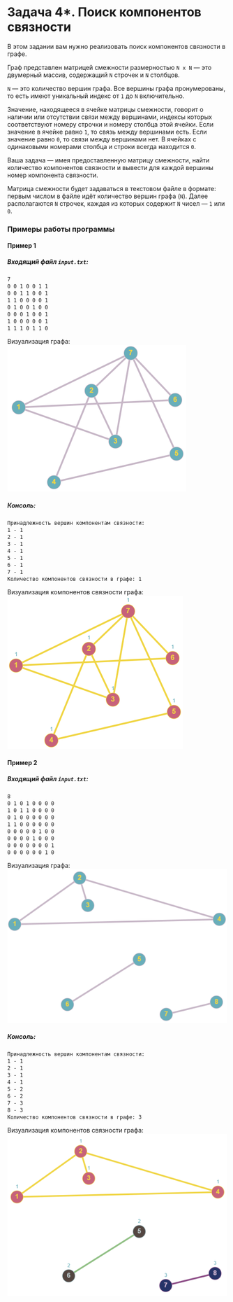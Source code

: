 # Задача 4*. Поиск компонентов связности
В этом задании вам нужно реализовать поиск компонентов связности в графе.

Граф представлен матрицей смежности размерностью `N x N` — это двумерный массив, содержащий `N` строчек и `N` столбцов.

`N` — это количество вершин графа. Все вершины графа пронумерованы, то есть имеют уникальный индекс от `1` до `N` включительно.

Значение, находящееся в ячейке матрицы смежности, говорит о наличии или отсутствии связи между вершинами, индексы которых соответствуют номеру строчки и номеру столбца этой ячейки. Если значение в ячейке равно `1`, то связь между вершинами есть. Если значение равно `0`, то связи между вершинами нет. В ячейках с одинаковыми номерами столбца и строки всегда находится `0`.

Ваша задача — имея предоставленную матрицу смежности, найти количество компонентов связности и вывести для каждой вершины номер компонента связности.

Матрица смежности будет задаваться в текстовом файле в формате: первым числом в файле идёт количество вершин графа (`N`). Далее располагаются `N` строчек, каждая из которых содержит `N` чисел — `1` или `0`.

### Примеры работы программы
#### Пример 1
##### Входящий файл `input.txt`:
```
7
0 0 1 0 0 1 1
0 0 1 1 0 0 1
1 1 0 0 0 0 1
0 1 0 0 1 0 0 
0 0 0 1 0 0 1 
1 0 0 0 0 0 1 
1 1 1 0 1 1 0
```

Визуализация графа: ![Граф 1](graph1_empty.png)
##### Консоль:
```
Принадлежность вершин компонентам связности:
1 - 1
2 - 1
3 - 1
4 - 1
5 - 1
6 - 1
7 - 1
Количество компонентов связности в графе: 1
```

Визуализация компонентов связности графа: ![Граф 1 компоненты связности](graph1_components.png)
#### Пример 2
##### Входящий файл `input.txt`:
```
8
0 1 0 1 0 0 0 0 
1 0 1 1 0 0 0 0 
0 1 0 0 0 0 0 0 
1 1 0 0 0 0 0 0 
0 0 0 0 0 1 0 0 
0 0 0 0 1 0 0 0 
0 0 0 0 0 0 0 1 
0 0 0 0 0 0 1 0 
```

Визуализация графа: ![Граф 2](graph2_empty.png)
##### Консоль:
```
Принадлежность вершин компонентам связности:
1 - 1
2 - 1
3 - 1
4 - 1
5 - 2
6 - 2
7 - 3
8 - 3
Количество компонентов связности в графе: 3
```
Визуализация компонентов связности графа: ![Граф 2 компоненты связности](graph2_components.png)
